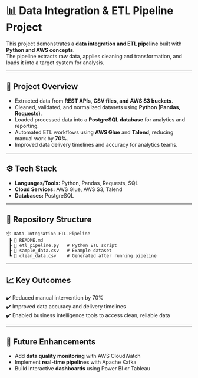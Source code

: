# 📊 Data Integration & ETL Pipeline Project  

This project demonstrates a **data integration and ETL pipeline** built with **Python and AWS concepts**.  
The pipeline extracts raw data, applies cleaning and transformation, and loads it into a target system for analysis.  

---

## 🚀 Project Overview  
- Extracted data from **REST APIs, CSV files, and AWS S3 buckets**.  
- Cleaned, validated, and normalized datasets using **Python (Pandas, Requests)**.  
- Loaded processed data into a **PostgreSQL database** for analytics and reporting.  
- Automated ETL workflows using **AWS Glue** and **Talend**, reducing manual work by **70%**.  
- Improved data delivery timelines and accuracy for analytics teams.  

---

## ⚙️ Tech Stack  
- **Languages/Tools:** Python, Pandas, Requests, SQL  
- **Cloud Services:** AWS Glue, AWS S3, Talend  
- **Databases:** PostgreSQL  

---

## 📂 Repository Structure  
```
📦 Data-Integration-ETL-Pipeline  
 ┣ 📜 README.md  
 ┣ 📜 etl_pipeline.py   # Python ETL script  
 ┣ 📜 sample_data.csv   # Example dataset  
 ┗ 📜 clean_data.csv    # Generated after running pipeline  
```

---

## 📈 Key Outcomes  
✔️ Reduced manual intervention by 70%  
✔️ Improved data accuracy and delivery timelines  
✔️ Enabled business intelligence tools to access clean, reliable data  

---

## 🔮 Future Enhancements  
- Add **data quality monitoring** with AWS CloudWatch  
- Implement **real-time pipelines** with Apache Kafka  
- Build interactive **dashboards** using Power BI or Tableau  
